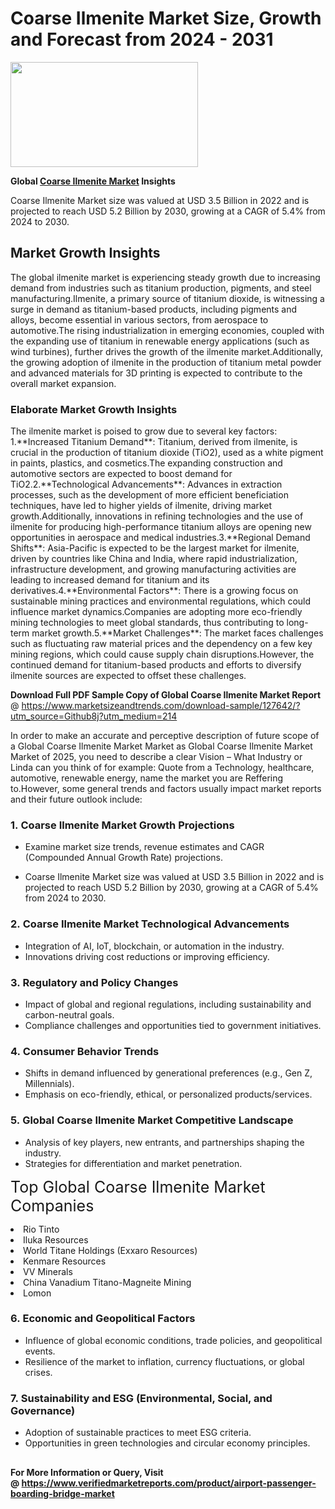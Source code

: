 <H1>Coarse Ilmenite Market Size, Growth and Forecast from 2024 - 2031</H1><img class="aligncenter size-medium wp-image-584254" src="https://thirdeyenews.in/wp-content/uploads/2024/09/Global-Market-Research-300x168.jpeg" alt="" width="300" height="168" /><p><strong>Global&nbsp;<a href="https://www.marketsizeandtrends.com/download-sample/127642/?utm_source=Github8j?utm_medium=214">Coarse Ilmenite Market</a> Insights</strong></p><p>Coarse Ilmenite Market size was valued at USD 3.5 Billion in 2022 and is projected to reach USD 5.2 Billion by 2030, growing at a CAGR of 5.4% from 2024 to 2030.</p><p><h2>Market Growth Insights</h2> The global ilmenite market is experiencing steady growth due to increasing demand from industries such as titanium production, pigments, and steel manufacturing.Ilmenite, a primary source of titanium dioxide, is witnessing a surge in demand as titanium-based products, including pigments and alloys, become essential in various sectors, from aerospace to automotive.The rising industrialization in emerging economies, coupled with the expanding use of titanium in renewable energy applications (such as wind turbines), further drives the growth of the ilmenite market.Additionally, the growing adoption of ilmenite in the production of titanium metal powder and advanced materials for 3D printing is expected to contribute to the overall market expansion. <h3>Elaborate Market Growth Insights</h3> The ilmenite market is poised to grow due to several key factors: 1.**Increased Titanium Demand**: Titanium, derived from ilmenite, is crucial in the production of titanium dioxide (TiO2), used as a white pigment in paints, plastics, and cosmetics.The expanding construction and automotive sectors are expected to boost demand for TiO2.2.**Technological Advancements**: Advances in extraction processes, such as the development of more efficient beneficiation techniques, have led to higher yields of ilmenite, driving market growth.Additionally, innovations in refining technologies and the use of ilmenite for producing high-performance titanium alloys are opening new opportunities in aerospace and medical industries.3.**Regional Demand Shifts**: Asia-Pacific is expected to be the largest market for ilmenite, driven by countries like China and India, where rapid industrialization, infrastructure development, and growing manufacturing activities are leading to increased demand for titanium and its derivatives.4.**Environmental Factors**: There is a growing focus on sustainable mining practices and environmental regulations, which could influence market dynamics.Companies are adopting more eco-friendly mining technologies to meet global standards, thus contributing to long-term market growth.5.**Market Challenges**: The market faces challenges such as fluctuating raw material prices and the dependency on a few key mining regions, which could cause supply chain disruptions.However, the continued demand for titanium-based products and efforts to diversify ilmenite sources are expected to offset these challenges.</p><p><span class=""><strong>Download Full PDF Sample Copy of Global Coarse Ilmenite Market Report</strong> @ <a href="https://www.marketsizeandtrends.com/download-sample/127642/?utm_source=Github8j?utm_medium=214" target="_blank">https://www.marketsizeandtrends.com/download-sample/127642/?utm_source=Github8j?utm_medium=214</a></span></p><p>In order to make an accurate and perceptive description of future scope of a Global&nbsp;Coarse Ilmenite Market Market as Global&nbsp;Coarse Ilmenite Market Market of 2025, you need to describe a clear Vision &ndash; What Industry or Linda can you think of for example: Quote from a Technology, healthcare, automotive, renewable energy, name the market you are Reffering to.However, some general trends and factors usually impact market reports and their future outlook include:</p><h3>1.&nbsp;<strong>Coarse Ilmenite Market Growth Projections</strong></h3><ul><li>Examine market size trends, revenue estimates and CAGR (Compounded Annual Growth Rate) projections.</li><li><p>Coarse Ilmenite Market size was valued at USD 3.5 Billion in 2022 and is projected to reach USD 5.2 Billion by 2030, growing at a CAGR of 5.4% from 2024 to 2030.</p></li></ul><h3>2.&nbsp;<strong>Coarse Ilmenite Market Technological Advancements</strong></h3><ul><li>Integration of AI, IoT, blockchain, or automation in the industry.</li><li>Innovations driving cost reductions or improving efficiency.</li></ul><h3>3.&nbsp;<strong>Regulatory and Policy Changes</strong></h3><ul><li>Impact of global and regional regulations, including sustainability and carbon-neutral goals.</li><li>Compliance challenges and opportunities tied to government initiatives.</li></ul><h3>4.&nbsp;<strong>Consumer Behavior Trends</strong></h3><ul><li>Shifts in demand influenced by generational preferences (e.g., Gen Z, Millennials).</li><li>Emphasis on eco-friendly, ethical, or personalized products/services.</li></ul><h3>5.&nbsp;<strong>Global Coarse Ilmenite Market Competitive Landscape</strong></h3><ul><li>Analysis of key players, new entrants, and partnerships shaping the industry.</li><li>Strategies for differentiation and market penetration.</li></ul><p data-pm-slice="1 1 []"><span style="color: inherit; font-family: inherit; font-size: 25px;">Top Global Coarse Ilmenite Market Companies</span></p><div class="" data-test-id=""><p><li>Rio Tinto</li><li> Iluka Resources</li><li> World Titane Holdings (Exxaro Resources)</li><li> Kenmare Resources</li><li> VV Minerals</li><li> China Vanadium Titano-Magneite Mining</li><li> Lomon</li></p></div><h3>6.&nbsp;<strong>Economic and Geopolitical Factors</strong></h3><ul><li>Influence of global economic conditions, trade policies, and geopolitical events.</li><li>Resilience of the market to inflation, currency fluctuations, or global crises.</li></ul><h3>7.&nbsp;<strong>Sustainability and ESG (Environmental, Social, and Governance)</strong></h3><ul><li>Adoption of sustainable practices to meet ESG criteria.</li><li>Opportunities in green technologies and circular economy principles.</li></ul><h2><strong style="font-size: 14px;">For More Information or Query, Visit @&nbsp;</strong><a style="background-color: #ffffff; font-size: 14px;" href="https://www.marketsizeandtrends.com/report/coarse-ilmenite-market/" target="_blank">https://www.verifiedmarketreports.com/product/airport-passenger-boarding-bridge-market</a></h2>